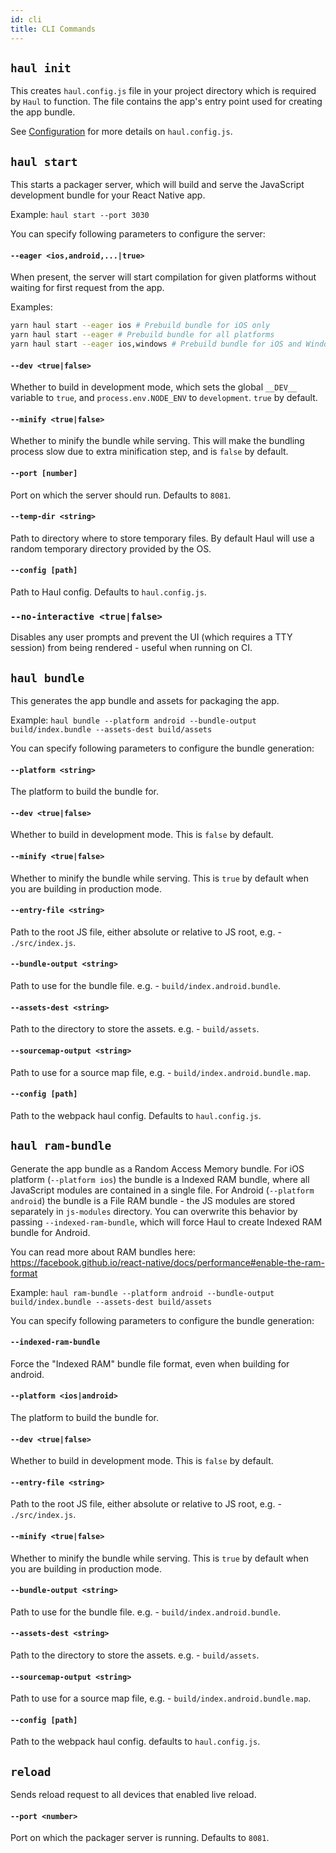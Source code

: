```yaml
---
id: cli
title: CLI Commands
---
```


## `haul init`

This creates `haul.config.js` file in your project directory which is required by `Haul` to function. The file contains the app's entry point used for creating the app bundle.

See [Configuration](Configuration.md) for more details on `haul.config.js`.

## `haul start`

This starts a packager server, which will build and serve the JavaScript development bundle for your React Native app.

Example: `haul start --port 3030`

You can specify following parameters to configure the server:

#### `--eager <ios,android,...|true>`

When present, the server will start compilation for given platforms without waiting for first request from the app.

Examples:

```bash
yarn haul start --eager ios # Prebuild bundle for iOS only
yarn haul start --eager # Prebuild bundle for all platforms
yarn haul start --eager ios,windows # Prebuild bundle for iOS and Windows only
```

#### `--dev <true|false>`

Whether to build in development mode, which sets the global `__DEV__` variable to `true`, and `process.env.NODE_ENV` to `development`. `true` by default.

#### `--minify <true|false>`

Whether to minify the bundle while serving. This will make the bundling process slow due to extra minification step, and is `false` by default.

#### `--port [number]`

Port on which the server should run. Defaults to `8081`.

#### `--temp-dir <string>`

Path to directory where to store temporary files. By default Haul will use a random temporary directory provided by the OS.

#### `--config [path]`

Path to Haul config. Defaults to `haul.config.js`.

### `--no-interactive <true|false>`

Disables any user prompts and prevent the UI (which requires a TTY session) from being rendered - useful when running on CI.

## `haul bundle`

This generates the app bundle and assets for packaging the app.

Example: `haul bundle --platform android --bundle-output build/index.bundle --assets-dest build/assets`

You can specify following parameters to configure the bundle generation:

#### `--platform <string>`

The platform to build the bundle for.

#### `--dev <true|false>`

Whether to build in development mode. This is `false` by default.

#### `--minify <true|false>`

Whether to minify the bundle while serving. This is `true` by default when you are building in production mode.

#### `--entry-file <string>`

Path to the root JS file, either absolute or relative to JS root, e.g. - `./src/index.js`.

#### `--bundle-output <string>`

Path to use for the bundle file. e.g. - `build/index.android.bundle`.

#### `--assets-dest <string>`

Path to the directory to store the assets. e.g. - `build/assets`.

#### `--sourcemap-output <string>`

Path to use for a source map file, e.g. - `build/index.android.bundle.map`.

#### `--config [path]`

Path to the webpack haul config. Defaults to `haul.config.js`.

## `haul ram-bundle`

Generate the app bundle as a Random Access Memory bundle. For iOS platform (`--platform ios`) the bundle is a Indexed RAM bundle, where all JavaScript modules are contained in a single file. For Android (`--platform android`) the bundle is a File RAM bundle - the JS modules are stored separately in `js-modules` directory. You can overwrite this behavior by passing `--indexed-ram-bundle`, which will force Haul to create Indexed RAM bundle for Android.

You can read more about RAM bundles here: https://facebook.github.io/react-native/docs/performance#enable-the-ram-format

Example: `haul ram-bundle --platform android --bundle-output build/index.bundle --assets-dest build/assets`

You can specify following parameters to configure the bundle generation:

#### `--indexed-ram-bundle`

Force the "Indexed RAM" bundle file format, even when building for android.

#### `--platform <ios|android>`

The platform to build the bundle for.

#### `--dev <true|false>`

Whether to build in development mode. This is `false` by default.

#### `--entry-file <string>`

Path to the root JS file, either absolute or relative to JS root, e.g. - `./src/index.js`.

#### `--minify <true|false>`

Whether to minify the bundle while serving. This is `true` by default when you are building in production mode.

#### `--bundle-output <string>`

Path to use for the bundle file. e.g. - `build/index.android.bundle`.

#### `--assets-dest <string>`

Path to the directory to store the assets. e.g. - `build/assets`.

#### `--sourcemap-output <string>`

Path to use for a source map file, e.g. - `build/index.android.bundle.map`.

#### `--config [path]`

Path to the webpack haul config. defaults to `haul.config.js`.

## `reload`

Sends reload request to all devices that enabled live reload.

#### `--port <number>`

Port on which the packager server is running. Defaults to `8081`.